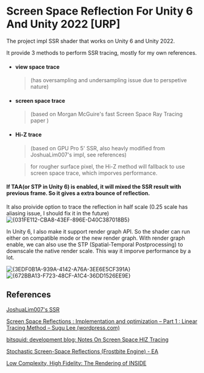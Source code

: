 # Screen Space Reflection For Unity 6 And Unity 2022 [URP]

The project impl SSR shader that works on Unity 6 and Unity 2022.

It provide 3 methods to perform SSR tracing, mostly for my own references.
 - #### view space trace
   > (has oversampling and undersampling issue due to perspetive nature)
 - #### screen space trace
   > (based on Morgan McGuire's fast Screen Space Ray Tracing paper )
 - #### Hi-Z trace
   > (based on GPU Pro 5' SSR, also heavly modified from JoshuaLim007's impl, see references)

   > for rougher surface pixel, the Hi-Z method will fallback to use screen space trace, which imporves performance.


#### If TAA(or STP in Unity 6) is enabled, it will mixed the SSR result with previous frame. So it gives a extra bounce of reflection.

It also proivide option to trace the reflection in half scale (0.25 scale has aliasing issue, I should fix it in the future)
![{031FE112-CBA8-43EF-896E-D40C387018B5}](https://github.com/user-attachments/assets/6f8a1d6d-934f-4100-89f3-bb58408cae37)

In Unity 6, I also make it support render graph API.
So the shader can run either on compatible mode or the new render graph.
With render graph enable, we can also use the STP (Spatial-Temporal Postprocessing) to downscale the native render scale. This way it imporve performance by a lot.

![{3EDF0B1A-939A-4142-A76A-3EE6E5CF391A}](https://github.com/user-attachments/assets/77bc82df-16ba-4af8-b1d0-d5d190c17c8f)
![{672BBA13-F723-48CF-A1C4-36DD1526EE9E}](https://github.com/user-attachments/assets/e9b94cde-2101-43ac-a713-98d7f8a417df)

## References

[JoshuaLim007's SSR](https://github.com/JoshuaLim007/Unity-ScreenSpaceReflections-URP)

[Screen Space Reflections : Implementation and optimization – Part 1 : Linear Tracing Method – Sugu Lee (wordpress.com)](https://sugulee.wordpress.com/2021/01/16/performance-optimizations-for-screen-space-reflections-technique-part-1-linear-tracing-method/)

[bitsquid: development blog: Notes On Screen Space HIZ Tracing](https://www.jpgrenier.org/ssr.html)

[Stochastic Screen-Space Reflections (Frostbite Engine) - EA](https://www.ea.com/frostbite/news/stochastic-screen-space-reflections)

[Low Complexity, High Fidelity: The Rendering of INSIDE](https://www.youtube.com/watch?v=RdN06E6Xn9E)

